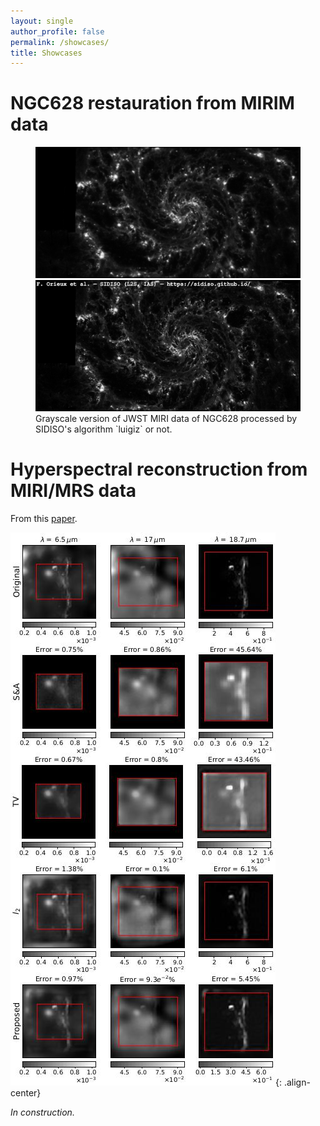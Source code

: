 ```yaml
---
layout: single
author_profile: false
permalink: /showcases/
title: Showcases
---
```


<link rel="stylesheet" href="https://cdn.jsdelivr.net/npm/img-comparison-slider@8/dist/styles.css" />

# NGC628 restauration from MIRIM data

<figure>
    <img-comparison-slider> <img slot="second" src="/assets/ngc628-raw-gray.jpg" /> <img slot="first" src="/assets/ngc628-deblurred-gray-text.jpg" /> </img-comparison-slider>
    <figcaption>Grayscale version of JWST MIRI data of NGC628 processed by SIDISO's algorithm `luigiz` or not.</figcaption>
</figure>

<!-- {% include figure image_path="/assets/ngc628-raw-gray.png" alt="Grayscale version of JWST MIRI data of NGC628" caption="Grayscale version of JWST MIRI data of NGC628." %} -->

<!-- {% include figure image_path="/assets/ngc628-deblurred-gray-text.png" alt="" caption="Grayscale version of JWST MIRI data of NGC628 processed by SIDISO's algorithm `luigiz`." %} -->

# Hyperspectral reconstruction from MIRI/MRS data

From this [paper](https://ieeexplore.ieee.org/document/9740457).

![abirizk2022](/assets/abirizk2022.jpg){: .align-center}

_In construction._
